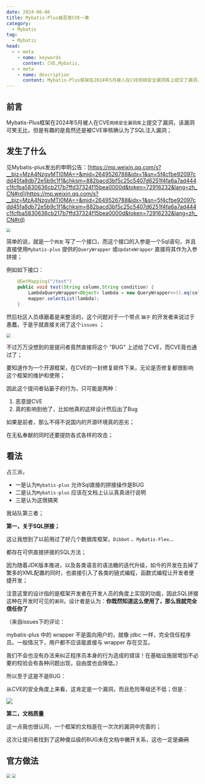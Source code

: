```yaml
---
date: 2024-06-06
title: Mybatis-Plus被恶意CVE一事
category: 
  - Mybatis
tag:
  - Mybatis
head:
  - - meta
    - name: keywords
      content: CVE,Mybatis,
  - - meta
    - name: description
      content: Mybatis-Plus框架在2024年5月被人在CVE网络安全漏洞库上提交了漏洞，
---
```

## 前言

Mybatis-Plus框架在2024年5月被人在CVE`网络安全漏洞库`上提交了漏洞，该漏洞可笑无比，但是有趣的是竟然还是被CVE审核确认为了SQL注入漏洞；

## 发生了什么

见Mybatis-plus发出的申明公告：[https://mp.weixin.qq.com/s?__biz=MzA4NzgyMTI0MA==&mid=2649526788&idx=1&sn=5f4cfbe92097cdd45fa8db72e5b9c1f1&chksm=882bacd3bf5c25c5407d6251f4fa6a7ad444c1fcfba5830636cb217b7ffd37324f15bea0000d&token=72916232&lang=zh_CN#rd](https://mp.weixin.qq.com/s?__biz=MzA4NzgyMTI0MA==&mid=2649526788&idx=1&sn=5f4cfbe92097cdd45fa8db72e5b9c1f1&chksm=882bacd3bf5c25c5407d6251f4fa6a7ad444c1fcfba5830636cb217b7ffd37324f15bea0000d&token=72916232&lang=zh_CN#rd)

<img src="https://leyunone-img.oss-cn-hangzhou.aliyuncs.com/image/2024-06-06/XQ23TL{F_TRA7VC]{@TMCXW.png" style="zoom:67%;" />



简单的说，就是一个`网友` 写了一个接口，而这个接口的入参是一个Sql语句，并且直接使用`Mybatis-plus` 提供的`QueryWrapper` 或`UpdateWrapper` 直接将其作为入参拼接；

例如如下接口：

```java
	@GetMapping("/test")
    public void test(String column,String condition) {
        LambdaQueryWrapper<Object> lambda = new QueryWrapper<>().eq(column,condition).lambda();
        mapper.selectList(lambda);
    }
```

然后社区人员琢磨着是来整活的，这个问题对于一个带点 `脑子` 的开发者来说过于愚蠢，于是乎就直接关闭了这个`issues` ；

<img src="https://leyunone-img.oss-cn-hangzhou.aliyuncs.com/image/2024-06-06/mp2.png" style="zoom:67%;" />

不过万万没想到的是提问者竟然直接将这个 "BUG" 上述给了CVE，而CVE竟也通过了；

要知道作为一个开源框架，在CVE的一封修复邮件下来，无论是否修复都很影响这个框架的维护和使用；

因此这个提问者钻篓子的行为，只可能是两种：

1. 恶意提CVE
2. 真的影响到他了，比如他真的这样设计然后出了Bug

如果是前者，那么不得不说国内的开源环境真的恶劣；

在无私奉献的同时还要提防各式各样的攻击；

## 看法

占三派，

- 一是认为`Mybatis-plus` 允许Sql直接的拼接操作是BUG
- 二是认为`Mybatis-plus` 应该在文档上认认真真进行说明
- 三是认为这很搞笑

我站队第三者；

**第一，关于SQL拼接；**

这让我想到了以前用过了好几个数据库框架，`Dibbot` 、`MyBatis-Flex`...

都存在可供直接拼接的SQL方法；

因为随着JDK版本推进，以及各类语言的语法糖的迭代升级，如今的开发在去掉了繁多的XML配置的同时，也直接引入了各类的链式编程，函数式编程让开发者便捷开发；

注意这里的设计指的是框架开发者在开发人员的角度上实现的功能，因此SQL拼接这种在开发时可见的`漏洞`，设计者是认为：**你既然知道这么使用了，那么我就完全信任你了** 

（来自issues下的评论：

mybatis-plus 中的 wrapper 不是面向用户的，就像 jdbc 一样，完全信任程序员。一般情况下，用户都不应该能直接与 wrapper 存在交互。

我们不会也没有办法来纠正程序员本身的行为造成的错误！在基础设施层增加不必要的校验会有各种问题出现，自由度也会降低。）

所以至于这是不是BUG：

从CVE的安全角度上来看，这肯定是一个漏洞，而且危险等级还不低；但是：

![](https://leyunone-img.oss-cn-hangzhou.aliyuncs.com/image/2024-06-07/mp3.png)

**第二，文档质量**

这一点我也很认同，一个框架的文档是在一次次的漏洞中完善的；

这次让提问者找到了这种傻瓜级的BUG未在文档中撇开关系，这也一定是~~漏洞~~

## 官方做法

<img src="https://leyunone-img.oss-cn-hangzhou.aliyuncs.com/image/2024-06-06/mp.png" style="zoom:67%;" />

<img src="https://leyunone-img.oss-cn-hangzhou.aliyuncs.com/image/2024-06-07/mp4.png" style="zoom:67%;" />
